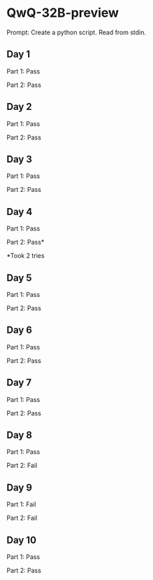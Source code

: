 # QwQ-32B-preview

Prompt: Create a python script. Read from stdin.

## Day 1

Part 1: Pass

Part 2: Pass

## Day 2

Part 1: Pass

Part 2: Pass

## Day 3

Part 1: Pass

Part 2: Pass

## Day 4

Part 1: Pass

Part 2: Pass*

*Took 2 tries

## Day 5

Part 1: Pass

Part 2: Pass

## Day 6

Part 1: Pass

Part 2: Pass

## Day 7

Part 1: Pass

Part 2: Pass

## Day 8

Part 1: Pass

Part 2: Fail

## Day 9

Part 1: Fail

Part 2: Fail

## Day 10

Part 1: Pass

Part 2: Pass